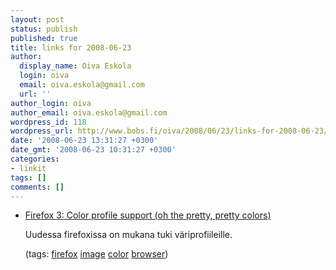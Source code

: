 ```yaml
---
layout: post
status: publish
published: true
title: links for 2008-06-23
author:
  display_name: Oiva Eskola
  login: oiva
  email: oiva.eskola@gmail.com
  url: ''
author_login: oiva
author_email: oiva.eskola@gmail.com
wordpress_id: 118
wordpress_url: http://www.bobs.fi/oiva/2008/06/23/links-for-2008-06-23/
date: '2008-06-23 13:31:27 +0300'
date_gmt: '2008-06-23 10:31:27 +0300'
categories:
- linkit
tags: []
comments: []
---
```

<ul class="delicious">
<li>
<div class="delicious-link"><a href="http://www.dria.org/wordpress/archives/2008/04/29/633/">Firefox 3: Color profile support (oh the pretty, pretty colors)</a></div></p>
<div class="delicious-extended">Uudessa firefoxissa on mukana tuki väriprofiileille.</div></p>
<div class="delicious-tags">(tags: <a href="http://del.icio.us/oiva/firefox">firefox</a> <a href="http://del.icio.us/oiva/image">image</a> <a href="http://del.icio.us/oiva/color">color</a> <a href="http://del.icio.us/oiva/browser">browser</a>)</div><br />
	</li>
</ul>
